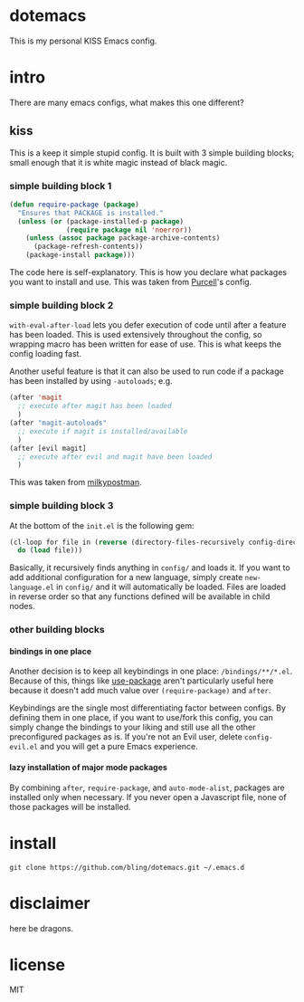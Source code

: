 # dotemacs

This is my personal KISS Emacs config.

# intro

There are many emacs configs, what makes this one different?

## kiss

This is a keep it simple stupid config.  It is built with 3 simple building blocks; small enough that it is white magic instead of black magic.

### simple building block 1

``` cl
(defun require-package (package)
  "Ensures that PACKAGE is installed."
  (unless (or (package-installed-p package)
              (require package nil 'noerror))
    (unless (assoc package package-archive-contents)
      (package-refresh-contents))
    (package-install package)))
```

The code here is self-explanatory.  This is how you declare what packages you want to install and use.  This was taken from [Purcell][1]'s config.

### simple building block 2

`with-eval-after-load` lets you defer execution of code until after a feature has been loaded.  This is used extensively throughout the config, so wrapping macro has been written for ease of use.  This is what keeps the config loading fast.

Another useful feature is that it can also be used to run code if a package has been installed by using `-autoloads`; e.g.

```cl
(after 'magit
  ;; execute after magit has been loaded
  )
(after "magit-autoloads"
  ;; execute if magit is installed/available
  )
(after [evil magit]
  ;; execute after evil and magit have been loaded
  )
```

This was taken from [milkypostman][2].

### simple building block 3

At the bottom of the `init.el` is the following gem:

``` cl
(cl-loop for file in (reverse (directory-files-recursively config-directory "\\.el$"))
  do (load file)))
```

Basically, it recursively finds anything in `config/` and loads it.  If you want to add additional configuration for a new language, simply create `new-language.el` in `config/` and it will automatically be loaded.  Files are loaded in reverse order so that any functions defined will be available in child nodes.

### other building blocks

#### bindings in one place

Another decision is to keep all keybindings in one place: `/bindings/**/*.el`.  Because of this, things like [use-package][3] aren't particularly useful here because it doesn't add much value over `(require-package)` and `after`.

Keybindings are the single most differentiating factor between configs.  By defining them in one place, if you want to use/fork this config, you can simply change the bindings to your liking and still use all the other preconfigured packages as is.  If you're not an Evil user, delete `config-evil.el` and you will get a pure Emacs experience.

#### lazy installation of major mode packages

By combining `after`, `require-package`, and `auto-mode-alist`, packages are installed only when necessary.  If you never open a Javascript file, none of those packages will be installed.

# install

`git clone https://github.com/bling/dotemacs.git ~/.emacs.d`

# disclaimer

here be dragons.

# license

MIT


[1]: https://github.com/purcell/emacs.d
[2]: http://milkbox.net/note/single-file-master-emacs-configuration/
[3]: https://github.com/jwiegley/use-package
